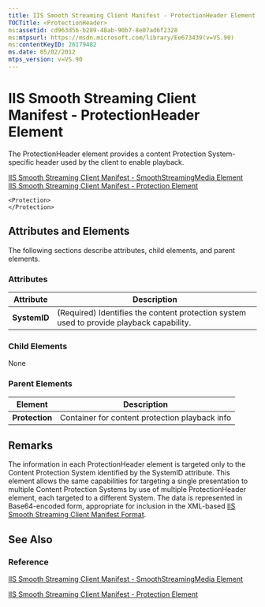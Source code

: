 ```yaml
---
title: IIS Smooth Streaming Client Manifest - ProtectionHeader Element
TOCTitle: <ProtectionHeader>
ms:assetid: cd963d56-b289-48ab-90b7-8e07ad6f2328
ms:mtpsurl: https://msdn.microsoft.com/library/Ee673439(v=VS.90)
ms:contentKeyID: 26179482
ms.date: 05/02/2012
mtps_version: v=VS.90
---
```


# IIS Smooth Streaming Client Manifest - ProtectionHeader Element

The ProtectionHeader element provides a content Protection System-specific header used by the client to enable playback.

[IIS Smooth Streaming Client Manifest - SmoothStreamingMedia Element](iis-smooth-streaming-client-manifest-smoothstreamingmedia-element.md)  
  [IIS Smooth Streaming Client Manifest - Protection Element](iis-smooth-streaming-client-manifest-protection-element.md)  

    <Protection>
    </Protection>

## Attributes and Elements

The following sections describe attributes, child elements, and parent elements.

### Attributes

|Attribute|Description|
|--- |--- |
|**SystemID**|(Required) Identifies the content protection system used to provide playback capability.|

### Child Elements

None

### Parent Elements

|Element|Description|
|--- |--- |
|**Protection**|Container for content protection playback info|

## Remarks

The information in each ProtectionHeader element is targeted only to the Content Protection System identified by the SystemID attribute. This element allows the same capabilities for targeting a single presentation to multiple Content Protection Systems by use of multiple ProtectionHeader element, each targeted to a different System. The data is represented in Base64-encoded form, appropriate for inclusion in the XML-based [IIS Smooth Streaming Client Manifest Format](iis-smooth-streaming-client-manifest-format.md).

## See Also

### Reference

[IIS Smooth Streaming Client Manifest - SmoothStreamingMedia Element](iis-smooth-streaming-client-manifest-smoothstreamingmedia-element.md)

[IIS Smooth Streaming Client Manifest - Protection Element](iis-smooth-streaming-client-manifest-protection-element.md)

